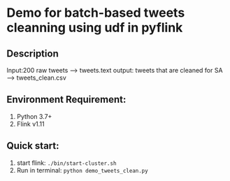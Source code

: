 # Demo for batch-based tweets cleanning using udf in pyflink

## Description
Input:200 raw tweets --> tweets.text
output: tweets that are cleaned for SA --> tweets_clean.csv


## Environment Requirement:
1. Python 3.7+
2. Flink v1.11

## Quick start:
1. start flink: `./bin/start-cluster.sh`
2. Run in terminal: `python demo_tweets_clean.py`
